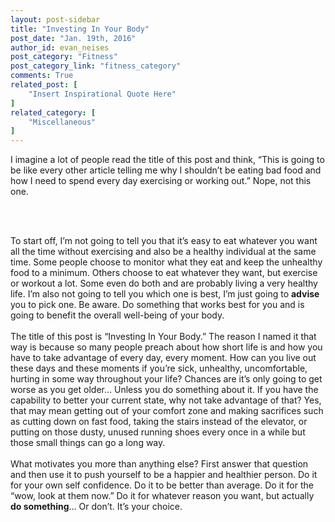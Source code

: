 ```yaml
---
layout: post-sidebar
title: "Investing In Your Body"
post_date: "Jan. 19th, 2016"
author_id: evan_neises
post_category: "Fitness"
post_category_link: "fitness_category"
comments: True
related_post: [
	"Insert Inspirational Quote Here"
]
related_category: [
	"Miscellaneous"
]
---
```


I imagine a lot of people read the title of this post and think, “This is going to be like every other article telling me why I shouldn’t be eating bad food and how I need to spend every day exercising or working out.” Nope, not this one.
<!--endpreview--><br><br>
To start off, I’m not going to tell you that it’s easy to eat whatever you want all the time without exercising and also be a healthy individual at the same time. Some people choose to monitor what they eat and keep the unhealthy food to a minimum. 
Others choose to eat whatever they want, but exercise or workout a lot. Some even do both and are probably living a very healthy life. I’m also not going to tell you which one is best, I’m just going to <b>advise</b> you to pick one. Be aware. 
Do something that works best for you and is going to benefit the overall well-being of your body. 
<br><br>
The title of this post is “Investing In Your Body.” The reason I named it that way is because so many people preach about how short life is and how you have to take advantage of every day, every moment. 
How can you live out these days and these moments if you’re sick, unhealthy, uncomfortable, hurting in some way throughout your life? Chances are it’s only going to get worse as you get older… Unless you do something about it. 
If you have the capability to better your current state, why not take advantage of that? Yes, that may mean getting out of your comfort zone and making sacrifices such as cutting down on fast food, taking the stairs instead of the elevator, or putting on those dusty, unused running shoes every once in a while but those small things can go a long way.
<br><br>
What motivates you more than anything else? First answer that question and then use it to push yourself to be a happier and healthier person. Do it for your own self confidence. Do it to be better than average. 
Do it for the “wow, look at them now.” Do it for whatever reason you want, but actually <b>do something</b>… Or don’t. It’s your choice.
